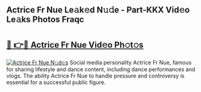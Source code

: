 ## Actrice Fr Nue Le𝚊k𝚎d N𝚞𝚍e - Part-KKX Vid𝚎o Le𝚊ks Photos Fraqc

# <h2><a href="http://fb9vap3.evod.top/?m=Actrice+Fr+Nue">🔗 👉🔴 Actrice Fr Nue Vid𝚎o Ph𝚘t𝚘s</a></h2>

[![Actrice Fr Nue N𝚞d𝚎s](https://i.imgur.com/8V9OHl7.gif)](http://fb9vap3.evod.top/?m=Actrice+Fr+Nue)
Social media personality Actrice Fr Nue, famous for sharing lifestyle and dance content, including dance performances and vlogs. The ability Actrice Fr Nue to handle pressure and controversy is essential for a successful public figure. 
